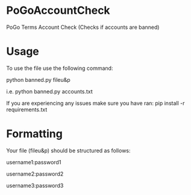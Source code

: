 # PoGoAccountCheck
PoGo Terms Account Check (Checks if accounts are banned)

# Usage

To use the file use the following command:

python banned.py fileu&p

i.e. python banned.py accounts.txt

If you are experiencing any issues make sure you have ran: pip install -r requirements.txt

# Formatting
Your file (fileu&p) should be structured as follows:

username1:password1

username2:password2

username3:password3


